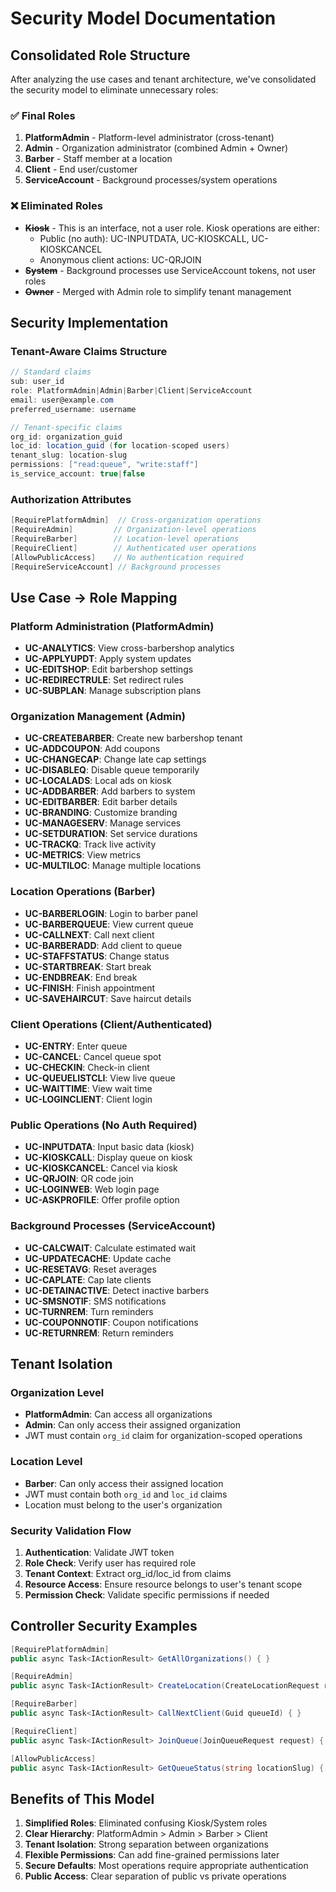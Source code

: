 # Security Model Documentation

## Consolidated Role Structure

After analyzing the use cases and tenant architecture, we've consolidated the security model to eliminate unnecessary roles:

### ✅ **Final Roles**

1. **PlatformAdmin** - Platform-level administrator (cross-tenant)
2. **Admin** - Organization administrator (combined Admin + Owner)
3. **Barber** - Staff member at a location
4. **Client** - End user/customer
5. **ServiceAccount** - Background processes/system operations

### ❌ **Eliminated Roles**

- **~~Kiosk~~** - This is an interface, not a user role. Kiosk operations are either:
  - Public (no auth): UC-INPUTDATA, UC-KIOSKCALL, UC-KIOSKCANCEL
  - Anonymous client actions: UC-QRJOIN
- **~~System~~** - Background processes use ServiceAccount tokens, not user roles
- **~~Owner~~** - Merged with Admin role to simplify tenant management

## Security Implementation

### Tenant-Aware Claims Structure

```csharp
// Standard claims
sub: user_id
role: PlatformAdmin|Admin|Barber|Client|ServiceAccount
email: user@example.com
preferred_username: username

// Tenant-specific claims
org_id: organization_guid
loc_id: location_guid (for location-scoped users)
tenant_slug: location-slug
permissions: ["read:queue", "write:staff"]
is_service_account: true|false
```

### Authorization Attributes

```csharp
[RequirePlatformAdmin]  // Cross-organization operations
[RequireAdmin]         // Organization-level operations
[RequireBarber]        // Location-level operations
[RequireClient]        // Authenticated user operations
[AllowPublicAccess]    // No authentication required
[RequireServiceAccount] // Background processes
```

## Use Case → Role Mapping

### Platform Administration (PlatformAdmin)
- **UC-ANALYTICS**: View cross-barbershop analytics
- **UC-APPLYUPDT**: Apply system updates
- **UC-EDITSHOP**: Edit barbershop settings
- **UC-REDIRECTRULE**: Set redirect rules
- **UC-SUBPLAN**: Manage subscription plans

### Organization Management (Admin)
- **UC-CREATEBARBER**: Create new barbershop tenant
- **UC-ADDCOUPON**: Add coupons
- **UC-CHANGECAP**: Change late cap settings
- **UC-DISABLEQ**: Disable queue temporarily
- **UC-LOCALADS**: Local ads on kiosk
- **UC-ADDBARBER**: Add barbers to system
- **UC-EDITBARBER**: Edit barber details
- **UC-BRANDING**: Customize branding
- **UC-MANAGESERV**: Manage services
- **UC-SETDURATION**: Set service durations
- **UC-TRACKQ**: Track live activity
- **UC-METRICS**: View metrics
- **UC-MULTILOC**: Manage multiple locations

### Location Operations (Barber)
- **UC-BARBERLOGIN**: Login to barber panel
- **UC-BARBERQUEUE**: View current queue
- **UC-CALLNEXT**: Call next client
- **UC-BARBERADD**: Add client to queue
- **UC-STAFFSTATUS**: Change status
- **UC-STARTBREAK**: Start break
- **UC-ENDBREAK**: End break
- **UC-FINISH**: Finish appointment
- **UC-SAVEHAIRCUT**: Save haircut details

### Client Operations (Client/Authenticated)
- **UC-ENTRY**: Enter queue
- **UC-CANCEL**: Cancel queue spot
- **UC-CHECKIN**: Check-in client
- **UC-QUEUELISTCLI**: View live queue
- **UC-WAITTIME**: View wait time
- **UC-LOGINCLIENT**: Client login

### Public Operations (No Auth Required)
- **UC-INPUTDATA**: Input basic data (kiosk)
- **UC-KIOSKCALL**: Display queue on kiosk
- **UC-KIOSKCANCEL**: Cancel via kiosk
- **UC-QRJOIN**: QR code join
- **UC-LOGINWEB**: Web login page
- **UC-ASKPROFILE**: Offer profile option

### Background Processes (ServiceAccount)
- **UC-CALCWAIT**: Calculate estimated wait
- **UC-UPDATECACHE**: Update cache
- **UC-RESETAVG**: Reset averages
- **UC-CAPLATE**: Cap late clients
- **UC-DETAINACTIVE**: Detect inactive barbers
- **UC-SMSNOTIF**: SMS notifications
- **UC-TURNREM**: Turn reminders
- **UC-COUPONNOTIF**: Coupon notifications
- **UC-RETURNREM**: Return reminders

## Tenant Isolation

### Organization Level
- **PlatformAdmin**: Can access all organizations
- **Admin**: Can only access their assigned organization
- JWT must contain `org_id` claim for organization-scoped operations

### Location Level
- **Barber**: Can only access their assigned location
- JWT must contain both `org_id` and `loc_id` claims
- Location must belong to the user's organization

### Security Validation Flow

1. **Authentication**: Validate JWT token
2. **Role Check**: Verify user has required role
3. **Tenant Context**: Extract org_id/loc_id from claims
4. **Resource Access**: Ensure resource belongs to user's tenant scope
5. **Permission Check**: Validate specific permissions if needed

## Controller Security Examples

```csharp
[RequirePlatformAdmin]
public async Task<IActionResult> GetAllOrganizations() { }

[RequireAdmin] 
public async Task<IActionResult> CreateLocation(CreateLocationRequest request) { }

[RequireBarber]
public async Task<IActionResult> CallNextClient(Guid queueId) { }

[RequireClient]
public async Task<IActionResult> JoinQueue(JoinQueueRequest request) { }

[AllowPublicAccess]
public async Task<IActionResult> GetQueueStatus(string locationSlug) { }
```

## Benefits of This Model

1. **Simplified Roles**: Eliminated confusing Kiosk/System roles
2. **Clear Hierarchy**: PlatformAdmin > Admin > Barber > Client
3. **Tenant Isolation**: Strong separation between organizations
4. **Flexible Permissions**: Can add fine-grained permissions later
5. **Secure Defaults**: Most operations require appropriate authentication
6. **Public Access**: Clear separation of public vs private operations
